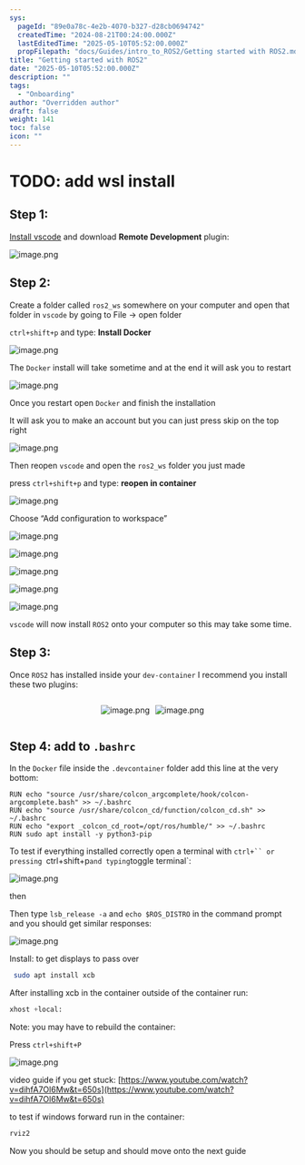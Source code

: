 ```yaml
---
sys:
  pageId: "89e0a78c-4e2b-4070-b327-d28cb0694742"
  createdTime: "2024-08-21T00:24:00.000Z"
  lastEditedTime: "2025-05-10T05:52:00.000Z"
  propFilepath: "docs/Guides/intro_to_ROS2/Getting started with ROS2.md"
title: "Getting started with ROS2"
date: "2025-05-10T05:52:00.000Z"
description: ""
tags:
  - "Onboarding"
author: "Overridden author"
draft: false
weight: 141
toc: false
icon: ""
---
```


# TODO: add wsl install

## Step 1:

[Install vscode](https://code.visualstudio.com/download) and download **Remote Development** plugin:

![image.png](https://prod-files-secure.s3.us-west-2.amazonaws.com/d518164a-d88e-44d1-a4ee-3adb3bd8bce0/efb52993-1881-4a40-b95e-6f020334f022/image.png?X-Amz-Algorithm=AWS4-HMAC-SHA256&X-Amz-Content-Sha256=UNSIGNED-PAYLOAD&X-Amz-Credential=ASIAZI2LB466W554EBXW%2F20250520%2Fus-west-2%2Fs3%2Faws4_request&X-Amz-Date=20250520T050941Z&X-Amz-Expires=3600&X-Amz-Security-Token=IQoJb3JpZ2luX2VjEOX%2F%2F%2F%2F%2F%2F%2F%2F%2F%2FwEaCXVzLXdlc3QtMiJHMEUCIHx7HlKJqob5aXypxKIU5wRF5vYZrn9A7w6XzmyvxOdHAiEAnXKKOAZ28SlIniDcEqhywzFX%2FbwItzfKxGdr263E%2BYkqiAQInv%2F%2F%2F%2F%2F%2F%2F%2F%2F%2FARAAGgw2Mzc0MjMxODM4MDUiDNV8psA0D%2BSl1xE29yrcAwfTQ51bAK%2FcO4GS9oXLI%2FUPf0mFELI3Yt9XwbuBemY71hysN7Qcg19odt0Ej5WZ%2BjUiWrBRDClVgOFbYKzp1XVXCevqvAObsi6zmKKDJ2RFgeNWqct7VBdJ4z3RhB0S5RZwGud0PII7QMEte30rwcNZAQYyLEdy7QGIRcf7MARqSHVJIMD3nPvm14Dv5b0cnbuYKBabwR4Xn36jXChGbNdu5raluG0ZdBpXqZcHuX4EgZSW1iA8v5hOyrRC9cKWlucBFPOlfp%2F1srp45VfIqwlpVkuC7wSCHHSbxAfmdRdGUXdqc6DU6FYmIYNkEEbRq3mkV2oDjk%2BCGKRT1aqYMuB%2BVULPn7uPTS0u4bWfMeNhHyjGYlZRHZk7yRZlIx%2FXBrqpZgYWRj5ZwqEPxn97SntqGr9EWUQCnl5c9DvLAxqBUS9dtQW2WaG1Lfgue%2BrT6j4FnyleONkJG%2FhjA2H888erD5XqjWSLCeVxBlf7iD7IrZoriJg7sTL782j%2BjUZur8jy0zU%2Fj8qJQArHuaMQqZd4Mey9ZG%2Ff5Y6MJyEaaCcmmCo25lA%2BJFFR7gjl6tLuFxVclB6gkfxZu%2BplBkrDQjc90BpcjURsvxdg1KFR%2FR0Ngz1YibBdyGztnuVDMIaVsMEGOqUBLH0sSRxH6GuKvgvd7hWbDKPHZoguj75W6B7hT2nEZsUvmX0Rp3gKVX5uNPLVNk0PcXsIRNMrauuCNDfiyWcLaXCCErQd74lgr%2B2vMTm9i82phQaRHCkj7RN5fhoCD6VQ%2FGFpSSAkJjCZrH%2BQLBQVwZqPbCX9gN8YfOHHiJ%2Bna2iUrVeOCImYhZ1Y%2Bojb0aP%2BjeI%2BeHg5XDvrkf0DXLnkt0Zt%2FpbN&X-Amz-Signature=592f6c67482191e6ad669b5aff8adae47b785c3c220b812deb838b83eaef1628&X-Amz-SignedHeaders=host&x-id=GetObject)

## Step 2:

Create a folder called `ros2_ws` somewhere on your computer and open that folder in `vscode` by going to File → open folder 

`ctrl+shift+p` and type: **Install Docker**

![image.png](https://prod-files-secure.s3.us-west-2.amazonaws.com/d518164a-d88e-44d1-a4ee-3adb3bd8bce0/2269dc0e-1cd5-47ff-bceb-c04ad9b2eab0/image.png?X-Amz-Algorithm=AWS4-HMAC-SHA256&X-Amz-Content-Sha256=UNSIGNED-PAYLOAD&X-Amz-Credential=ASIAZI2LB466W554EBXW%2F20250520%2Fus-west-2%2Fs3%2Faws4_request&X-Amz-Date=20250520T050941Z&X-Amz-Expires=3600&X-Amz-Security-Token=IQoJb3JpZ2luX2VjEOX%2F%2F%2F%2F%2F%2F%2F%2F%2F%2FwEaCXVzLXdlc3QtMiJHMEUCIHx7HlKJqob5aXypxKIU5wRF5vYZrn9A7w6XzmyvxOdHAiEAnXKKOAZ28SlIniDcEqhywzFX%2FbwItzfKxGdr263E%2BYkqiAQInv%2F%2F%2F%2F%2F%2F%2F%2F%2F%2FARAAGgw2Mzc0MjMxODM4MDUiDNV8psA0D%2BSl1xE29yrcAwfTQ51bAK%2FcO4GS9oXLI%2FUPf0mFELI3Yt9XwbuBemY71hysN7Qcg19odt0Ej5WZ%2BjUiWrBRDClVgOFbYKzp1XVXCevqvAObsi6zmKKDJ2RFgeNWqct7VBdJ4z3RhB0S5RZwGud0PII7QMEte30rwcNZAQYyLEdy7QGIRcf7MARqSHVJIMD3nPvm14Dv5b0cnbuYKBabwR4Xn36jXChGbNdu5raluG0ZdBpXqZcHuX4EgZSW1iA8v5hOyrRC9cKWlucBFPOlfp%2F1srp45VfIqwlpVkuC7wSCHHSbxAfmdRdGUXdqc6DU6FYmIYNkEEbRq3mkV2oDjk%2BCGKRT1aqYMuB%2BVULPn7uPTS0u4bWfMeNhHyjGYlZRHZk7yRZlIx%2FXBrqpZgYWRj5ZwqEPxn97SntqGr9EWUQCnl5c9DvLAxqBUS9dtQW2WaG1Lfgue%2BrT6j4FnyleONkJG%2FhjA2H888erD5XqjWSLCeVxBlf7iD7IrZoriJg7sTL782j%2BjUZur8jy0zU%2Fj8qJQArHuaMQqZd4Mey9ZG%2Ff5Y6MJyEaaCcmmCo25lA%2BJFFR7gjl6tLuFxVclB6gkfxZu%2BplBkrDQjc90BpcjURsvxdg1KFR%2FR0Ngz1YibBdyGztnuVDMIaVsMEGOqUBLH0sSRxH6GuKvgvd7hWbDKPHZoguj75W6B7hT2nEZsUvmX0Rp3gKVX5uNPLVNk0PcXsIRNMrauuCNDfiyWcLaXCCErQd74lgr%2B2vMTm9i82phQaRHCkj7RN5fhoCD6VQ%2FGFpSSAkJjCZrH%2BQLBQVwZqPbCX9gN8YfOHHiJ%2Bna2iUrVeOCImYhZ1Y%2Bojb0aP%2BjeI%2BeHg5XDvrkf0DXLnkt0Zt%2FpbN&X-Amz-Signature=febc6d718c4f9bb41b43ef148265a0abbc77d318bed812c1fc70ebf21bcddb27&X-Amz-SignedHeaders=host&x-id=GetObject)

The `Docker` install will take sometime and at the end it will ask you to restart

![image.png](https://prod-files-secure.s3.us-west-2.amazonaws.com/d518164a-d88e-44d1-a4ee-3adb3bd8bce0/ed233f78-be33-4b1f-b89c-9c346c0e961e/image.png?X-Amz-Algorithm=AWS4-HMAC-SHA256&X-Amz-Content-Sha256=UNSIGNED-PAYLOAD&X-Amz-Credential=ASIAZI2LB466W554EBXW%2F20250520%2Fus-west-2%2Fs3%2Faws4_request&X-Amz-Date=20250520T050940Z&X-Amz-Expires=3600&X-Amz-Security-Token=IQoJb3JpZ2luX2VjEOX%2F%2F%2F%2F%2F%2F%2F%2F%2F%2FwEaCXVzLXdlc3QtMiJHMEUCIHx7HlKJqob5aXypxKIU5wRF5vYZrn9A7w6XzmyvxOdHAiEAnXKKOAZ28SlIniDcEqhywzFX%2FbwItzfKxGdr263E%2BYkqiAQInv%2F%2F%2F%2F%2F%2F%2F%2F%2F%2FARAAGgw2Mzc0MjMxODM4MDUiDNV8psA0D%2BSl1xE29yrcAwfTQ51bAK%2FcO4GS9oXLI%2FUPf0mFELI3Yt9XwbuBemY71hysN7Qcg19odt0Ej5WZ%2BjUiWrBRDClVgOFbYKzp1XVXCevqvAObsi6zmKKDJ2RFgeNWqct7VBdJ4z3RhB0S5RZwGud0PII7QMEte30rwcNZAQYyLEdy7QGIRcf7MARqSHVJIMD3nPvm14Dv5b0cnbuYKBabwR4Xn36jXChGbNdu5raluG0ZdBpXqZcHuX4EgZSW1iA8v5hOyrRC9cKWlucBFPOlfp%2F1srp45VfIqwlpVkuC7wSCHHSbxAfmdRdGUXdqc6DU6FYmIYNkEEbRq3mkV2oDjk%2BCGKRT1aqYMuB%2BVULPn7uPTS0u4bWfMeNhHyjGYlZRHZk7yRZlIx%2FXBrqpZgYWRj5ZwqEPxn97SntqGr9EWUQCnl5c9DvLAxqBUS9dtQW2WaG1Lfgue%2BrT6j4FnyleONkJG%2FhjA2H888erD5XqjWSLCeVxBlf7iD7IrZoriJg7sTL782j%2BjUZur8jy0zU%2Fj8qJQArHuaMQqZd4Mey9ZG%2Ff5Y6MJyEaaCcmmCo25lA%2BJFFR7gjl6tLuFxVclB6gkfxZu%2BplBkrDQjc90BpcjURsvxdg1KFR%2FR0Ngz1YibBdyGztnuVDMIaVsMEGOqUBLH0sSRxH6GuKvgvd7hWbDKPHZoguj75W6B7hT2nEZsUvmX0Rp3gKVX5uNPLVNk0PcXsIRNMrauuCNDfiyWcLaXCCErQd74lgr%2B2vMTm9i82phQaRHCkj7RN5fhoCD6VQ%2FGFpSSAkJjCZrH%2BQLBQVwZqPbCX9gN8YfOHHiJ%2Bna2iUrVeOCImYhZ1Y%2Bojb0aP%2BjeI%2BeHg5XDvrkf0DXLnkt0Zt%2FpbN&X-Amz-Signature=ea57c6c8724e120a200bd466510edb8fe91f9f47576495c7bc915353d5db4cb3&X-Amz-SignedHeaders=host&x-id=GetObject)

Once you restart open `Docker` and finish the installation

It will ask you to make an account but you can just press skip on the top right

![image.png](https://prod-files-secure.s3.us-west-2.amazonaws.com/d518164a-d88e-44d1-a4ee-3adb3bd8bce0/21010ad9-1659-4fd9-9f59-9932a09b2a3d/image.png?X-Amz-Algorithm=AWS4-HMAC-SHA256&X-Amz-Content-Sha256=UNSIGNED-PAYLOAD&X-Amz-Credential=ASIAZI2LB466W554EBXW%2F20250520%2Fus-west-2%2Fs3%2Faws4_request&X-Amz-Date=20250520T050941Z&X-Amz-Expires=3600&X-Amz-Security-Token=IQoJb3JpZ2luX2VjEOX%2F%2F%2F%2F%2F%2F%2F%2F%2F%2FwEaCXVzLXdlc3QtMiJHMEUCIHx7HlKJqob5aXypxKIU5wRF5vYZrn9A7w6XzmyvxOdHAiEAnXKKOAZ28SlIniDcEqhywzFX%2FbwItzfKxGdr263E%2BYkqiAQInv%2F%2F%2F%2F%2F%2F%2F%2F%2F%2FARAAGgw2Mzc0MjMxODM4MDUiDNV8psA0D%2BSl1xE29yrcAwfTQ51bAK%2FcO4GS9oXLI%2FUPf0mFELI3Yt9XwbuBemY71hysN7Qcg19odt0Ej5WZ%2BjUiWrBRDClVgOFbYKzp1XVXCevqvAObsi6zmKKDJ2RFgeNWqct7VBdJ4z3RhB0S5RZwGud0PII7QMEte30rwcNZAQYyLEdy7QGIRcf7MARqSHVJIMD3nPvm14Dv5b0cnbuYKBabwR4Xn36jXChGbNdu5raluG0ZdBpXqZcHuX4EgZSW1iA8v5hOyrRC9cKWlucBFPOlfp%2F1srp45VfIqwlpVkuC7wSCHHSbxAfmdRdGUXdqc6DU6FYmIYNkEEbRq3mkV2oDjk%2BCGKRT1aqYMuB%2BVULPn7uPTS0u4bWfMeNhHyjGYlZRHZk7yRZlIx%2FXBrqpZgYWRj5ZwqEPxn97SntqGr9EWUQCnl5c9DvLAxqBUS9dtQW2WaG1Lfgue%2BrT6j4FnyleONkJG%2FhjA2H888erD5XqjWSLCeVxBlf7iD7IrZoriJg7sTL782j%2BjUZur8jy0zU%2Fj8qJQArHuaMQqZd4Mey9ZG%2Ff5Y6MJyEaaCcmmCo25lA%2BJFFR7gjl6tLuFxVclB6gkfxZu%2BplBkrDQjc90BpcjURsvxdg1KFR%2FR0Ngz1YibBdyGztnuVDMIaVsMEGOqUBLH0sSRxH6GuKvgvd7hWbDKPHZoguj75W6B7hT2nEZsUvmX0Rp3gKVX5uNPLVNk0PcXsIRNMrauuCNDfiyWcLaXCCErQd74lgr%2B2vMTm9i82phQaRHCkj7RN5fhoCD6VQ%2FGFpSSAkJjCZrH%2BQLBQVwZqPbCX9gN8YfOHHiJ%2Bna2iUrVeOCImYhZ1Y%2Bojb0aP%2BjeI%2BeHg5XDvrkf0DXLnkt0Zt%2FpbN&X-Amz-Signature=e6bbf39aca2aa56c2e6f472b7fbbbe2afab526548e6f7f7874157b097f00fa69&X-Amz-SignedHeaders=host&x-id=GetObject)

Then reopen `vscode` and open the `ros2_ws` folder you just made

press `ctrl+shift+p` and type: **reopen in container**

![image.png](https://prod-files-secure.s3.us-west-2.amazonaws.com/d518164a-d88e-44d1-a4ee-3adb3bd8bce0/4e93b8c2-41ad-488c-8095-c74205196118/image.png?X-Amz-Algorithm=AWS4-HMAC-SHA256&X-Amz-Content-Sha256=UNSIGNED-PAYLOAD&X-Amz-Credential=ASIAZI2LB466W554EBXW%2F20250520%2Fus-west-2%2Fs3%2Faws4_request&X-Amz-Date=20250520T050940Z&X-Amz-Expires=3600&X-Amz-Security-Token=IQoJb3JpZ2luX2VjEOX%2F%2F%2F%2F%2F%2F%2F%2F%2F%2FwEaCXVzLXdlc3QtMiJHMEUCIHx7HlKJqob5aXypxKIU5wRF5vYZrn9A7w6XzmyvxOdHAiEAnXKKOAZ28SlIniDcEqhywzFX%2FbwItzfKxGdr263E%2BYkqiAQInv%2F%2F%2F%2F%2F%2F%2F%2F%2F%2FARAAGgw2Mzc0MjMxODM4MDUiDNV8psA0D%2BSl1xE29yrcAwfTQ51bAK%2FcO4GS9oXLI%2FUPf0mFELI3Yt9XwbuBemY71hysN7Qcg19odt0Ej5WZ%2BjUiWrBRDClVgOFbYKzp1XVXCevqvAObsi6zmKKDJ2RFgeNWqct7VBdJ4z3RhB0S5RZwGud0PII7QMEte30rwcNZAQYyLEdy7QGIRcf7MARqSHVJIMD3nPvm14Dv5b0cnbuYKBabwR4Xn36jXChGbNdu5raluG0ZdBpXqZcHuX4EgZSW1iA8v5hOyrRC9cKWlucBFPOlfp%2F1srp45VfIqwlpVkuC7wSCHHSbxAfmdRdGUXdqc6DU6FYmIYNkEEbRq3mkV2oDjk%2BCGKRT1aqYMuB%2BVULPn7uPTS0u4bWfMeNhHyjGYlZRHZk7yRZlIx%2FXBrqpZgYWRj5ZwqEPxn97SntqGr9EWUQCnl5c9DvLAxqBUS9dtQW2WaG1Lfgue%2BrT6j4FnyleONkJG%2FhjA2H888erD5XqjWSLCeVxBlf7iD7IrZoriJg7sTL782j%2BjUZur8jy0zU%2Fj8qJQArHuaMQqZd4Mey9ZG%2Ff5Y6MJyEaaCcmmCo25lA%2BJFFR7gjl6tLuFxVclB6gkfxZu%2BplBkrDQjc90BpcjURsvxdg1KFR%2FR0Ngz1YibBdyGztnuVDMIaVsMEGOqUBLH0sSRxH6GuKvgvd7hWbDKPHZoguj75W6B7hT2nEZsUvmX0Rp3gKVX5uNPLVNk0PcXsIRNMrauuCNDfiyWcLaXCCErQd74lgr%2B2vMTm9i82phQaRHCkj7RN5fhoCD6VQ%2FGFpSSAkJjCZrH%2BQLBQVwZqPbCX9gN8YfOHHiJ%2Bna2iUrVeOCImYhZ1Y%2Bojb0aP%2BjeI%2BeHg5XDvrkf0DXLnkt0Zt%2FpbN&X-Amz-Signature=f32387e344063c9ca357073a77b8e21b1596dc63d76d5e47cc456638d5d1af27&X-Amz-SignedHeaders=host&x-id=GetObject)

Choose “Add configuration to workspace”

![image.png](https://prod-files-secure.s3.us-west-2.amazonaws.com/d518164a-d88e-44d1-a4ee-3adb3bd8bce0/9560b282-5060-4989-ba37-97e7b2c22476/image.png?X-Amz-Algorithm=AWS4-HMAC-SHA256&X-Amz-Content-Sha256=UNSIGNED-PAYLOAD&X-Amz-Credential=ASIAZI2LB466W554EBXW%2F20250520%2Fus-west-2%2Fs3%2Faws4_request&X-Amz-Date=20250520T050941Z&X-Amz-Expires=3600&X-Amz-Security-Token=IQoJb3JpZ2luX2VjEOX%2F%2F%2F%2F%2F%2F%2F%2F%2F%2FwEaCXVzLXdlc3QtMiJHMEUCIHx7HlKJqob5aXypxKIU5wRF5vYZrn9A7w6XzmyvxOdHAiEAnXKKOAZ28SlIniDcEqhywzFX%2FbwItzfKxGdr263E%2BYkqiAQInv%2F%2F%2F%2F%2F%2F%2F%2F%2F%2FARAAGgw2Mzc0MjMxODM4MDUiDNV8psA0D%2BSl1xE29yrcAwfTQ51bAK%2FcO4GS9oXLI%2FUPf0mFELI3Yt9XwbuBemY71hysN7Qcg19odt0Ej5WZ%2BjUiWrBRDClVgOFbYKzp1XVXCevqvAObsi6zmKKDJ2RFgeNWqct7VBdJ4z3RhB0S5RZwGud0PII7QMEte30rwcNZAQYyLEdy7QGIRcf7MARqSHVJIMD3nPvm14Dv5b0cnbuYKBabwR4Xn36jXChGbNdu5raluG0ZdBpXqZcHuX4EgZSW1iA8v5hOyrRC9cKWlucBFPOlfp%2F1srp45VfIqwlpVkuC7wSCHHSbxAfmdRdGUXdqc6DU6FYmIYNkEEbRq3mkV2oDjk%2BCGKRT1aqYMuB%2BVULPn7uPTS0u4bWfMeNhHyjGYlZRHZk7yRZlIx%2FXBrqpZgYWRj5ZwqEPxn97SntqGr9EWUQCnl5c9DvLAxqBUS9dtQW2WaG1Lfgue%2BrT6j4FnyleONkJG%2FhjA2H888erD5XqjWSLCeVxBlf7iD7IrZoriJg7sTL782j%2BjUZur8jy0zU%2Fj8qJQArHuaMQqZd4Mey9ZG%2Ff5Y6MJyEaaCcmmCo25lA%2BJFFR7gjl6tLuFxVclB6gkfxZu%2BplBkrDQjc90BpcjURsvxdg1KFR%2FR0Ngz1YibBdyGztnuVDMIaVsMEGOqUBLH0sSRxH6GuKvgvd7hWbDKPHZoguj75W6B7hT2nEZsUvmX0Rp3gKVX5uNPLVNk0PcXsIRNMrauuCNDfiyWcLaXCCErQd74lgr%2B2vMTm9i82phQaRHCkj7RN5fhoCD6VQ%2FGFpSSAkJjCZrH%2BQLBQVwZqPbCX9gN8YfOHHiJ%2Bna2iUrVeOCImYhZ1Y%2Bojb0aP%2BjeI%2BeHg5XDvrkf0DXLnkt0Zt%2FpbN&X-Amz-Signature=785b0721552b80d2a7371bfb4eae0b96672b4e0a6920e73314f376fd699556e9&X-Amz-SignedHeaders=host&x-id=GetObject)

![image.png](https://prod-files-secure.s3.us-west-2.amazonaws.com/d518164a-d88e-44d1-a4ee-3adb3bd8bce0/2ee63f81-886b-48e8-a553-dc6e5eac99e4/image.png?X-Amz-Algorithm=AWS4-HMAC-SHA256&X-Amz-Content-Sha256=UNSIGNED-PAYLOAD&X-Amz-Credential=ASIAZI2LB466W554EBXW%2F20250520%2Fus-west-2%2Fs3%2Faws4_request&X-Amz-Date=20250520T050941Z&X-Amz-Expires=3600&X-Amz-Security-Token=IQoJb3JpZ2luX2VjEOX%2F%2F%2F%2F%2F%2F%2F%2F%2F%2FwEaCXVzLXdlc3QtMiJHMEUCIHx7HlKJqob5aXypxKIU5wRF5vYZrn9A7w6XzmyvxOdHAiEAnXKKOAZ28SlIniDcEqhywzFX%2FbwItzfKxGdr263E%2BYkqiAQInv%2F%2F%2F%2F%2F%2F%2F%2F%2F%2FARAAGgw2Mzc0MjMxODM4MDUiDNV8psA0D%2BSl1xE29yrcAwfTQ51bAK%2FcO4GS9oXLI%2FUPf0mFELI3Yt9XwbuBemY71hysN7Qcg19odt0Ej5WZ%2BjUiWrBRDClVgOFbYKzp1XVXCevqvAObsi6zmKKDJ2RFgeNWqct7VBdJ4z3RhB0S5RZwGud0PII7QMEte30rwcNZAQYyLEdy7QGIRcf7MARqSHVJIMD3nPvm14Dv5b0cnbuYKBabwR4Xn36jXChGbNdu5raluG0ZdBpXqZcHuX4EgZSW1iA8v5hOyrRC9cKWlucBFPOlfp%2F1srp45VfIqwlpVkuC7wSCHHSbxAfmdRdGUXdqc6DU6FYmIYNkEEbRq3mkV2oDjk%2BCGKRT1aqYMuB%2BVULPn7uPTS0u4bWfMeNhHyjGYlZRHZk7yRZlIx%2FXBrqpZgYWRj5ZwqEPxn97SntqGr9EWUQCnl5c9DvLAxqBUS9dtQW2WaG1Lfgue%2BrT6j4FnyleONkJG%2FhjA2H888erD5XqjWSLCeVxBlf7iD7IrZoriJg7sTL782j%2BjUZur8jy0zU%2Fj8qJQArHuaMQqZd4Mey9ZG%2Ff5Y6MJyEaaCcmmCo25lA%2BJFFR7gjl6tLuFxVclB6gkfxZu%2BplBkrDQjc90BpcjURsvxdg1KFR%2FR0Ngz1YibBdyGztnuVDMIaVsMEGOqUBLH0sSRxH6GuKvgvd7hWbDKPHZoguj75W6B7hT2nEZsUvmX0Rp3gKVX5uNPLVNk0PcXsIRNMrauuCNDfiyWcLaXCCErQd74lgr%2B2vMTm9i82phQaRHCkj7RN5fhoCD6VQ%2FGFpSSAkJjCZrH%2BQLBQVwZqPbCX9gN8YfOHHiJ%2Bna2iUrVeOCImYhZ1Y%2Bojb0aP%2BjeI%2BeHg5XDvrkf0DXLnkt0Zt%2FpbN&X-Amz-Signature=b4edafe760af5d78a3fafbd82071e7f8c5f52e9ed048d1f68de466312783c63b&X-Amz-SignedHeaders=host&x-id=GetObject)

![image.png](https://prod-files-secure.s3.us-west-2.amazonaws.com/d518164a-d88e-44d1-a4ee-3adb3bd8bce0/ae1580b2-b048-407e-aed9-b584224a7a04/image.png?X-Amz-Algorithm=AWS4-HMAC-SHA256&X-Amz-Content-Sha256=UNSIGNED-PAYLOAD&X-Amz-Credential=ASIAZI2LB466W554EBXW%2F20250520%2Fus-west-2%2Fs3%2Faws4_request&X-Amz-Date=20250520T050941Z&X-Amz-Expires=3600&X-Amz-Security-Token=IQoJb3JpZ2luX2VjEOX%2F%2F%2F%2F%2F%2F%2F%2F%2F%2FwEaCXVzLXdlc3QtMiJHMEUCIHx7HlKJqob5aXypxKIU5wRF5vYZrn9A7w6XzmyvxOdHAiEAnXKKOAZ28SlIniDcEqhywzFX%2FbwItzfKxGdr263E%2BYkqiAQInv%2F%2F%2F%2F%2F%2F%2F%2F%2F%2FARAAGgw2Mzc0MjMxODM4MDUiDNV8psA0D%2BSl1xE29yrcAwfTQ51bAK%2FcO4GS9oXLI%2FUPf0mFELI3Yt9XwbuBemY71hysN7Qcg19odt0Ej5WZ%2BjUiWrBRDClVgOFbYKzp1XVXCevqvAObsi6zmKKDJ2RFgeNWqct7VBdJ4z3RhB0S5RZwGud0PII7QMEte30rwcNZAQYyLEdy7QGIRcf7MARqSHVJIMD3nPvm14Dv5b0cnbuYKBabwR4Xn36jXChGbNdu5raluG0ZdBpXqZcHuX4EgZSW1iA8v5hOyrRC9cKWlucBFPOlfp%2F1srp45VfIqwlpVkuC7wSCHHSbxAfmdRdGUXdqc6DU6FYmIYNkEEbRq3mkV2oDjk%2BCGKRT1aqYMuB%2BVULPn7uPTS0u4bWfMeNhHyjGYlZRHZk7yRZlIx%2FXBrqpZgYWRj5ZwqEPxn97SntqGr9EWUQCnl5c9DvLAxqBUS9dtQW2WaG1Lfgue%2BrT6j4FnyleONkJG%2FhjA2H888erD5XqjWSLCeVxBlf7iD7IrZoriJg7sTL782j%2BjUZur8jy0zU%2Fj8qJQArHuaMQqZd4Mey9ZG%2Ff5Y6MJyEaaCcmmCo25lA%2BJFFR7gjl6tLuFxVclB6gkfxZu%2BplBkrDQjc90BpcjURsvxdg1KFR%2FR0Ngz1YibBdyGztnuVDMIaVsMEGOqUBLH0sSRxH6GuKvgvd7hWbDKPHZoguj75W6B7hT2nEZsUvmX0Rp3gKVX5uNPLVNk0PcXsIRNMrauuCNDfiyWcLaXCCErQd74lgr%2B2vMTm9i82phQaRHCkj7RN5fhoCD6VQ%2FGFpSSAkJjCZrH%2BQLBQVwZqPbCX9gN8YfOHHiJ%2Bna2iUrVeOCImYhZ1Y%2Bojb0aP%2BjeI%2BeHg5XDvrkf0DXLnkt0Zt%2FpbN&X-Amz-Signature=2a802609a4e6d68fa52039a3e8a3b3309afa5917b605b276b5888ad97384661a&X-Amz-SignedHeaders=host&x-id=GetObject)

![image.png](https://prod-files-secure.s3.us-west-2.amazonaws.com/d518164a-d88e-44d1-a4ee-3adb3bd8bce0/53255b28-f75e-430f-b9e3-c0ac8577e42b/image.png?X-Amz-Algorithm=AWS4-HMAC-SHA256&X-Amz-Content-Sha256=UNSIGNED-PAYLOAD&X-Amz-Credential=ASIAZI2LB466W554EBXW%2F20250520%2Fus-west-2%2Fs3%2Faws4_request&X-Amz-Date=20250520T050941Z&X-Amz-Expires=3600&X-Amz-Security-Token=IQoJb3JpZ2luX2VjEOX%2F%2F%2F%2F%2F%2F%2F%2F%2F%2FwEaCXVzLXdlc3QtMiJHMEUCIHx7HlKJqob5aXypxKIU5wRF5vYZrn9A7w6XzmyvxOdHAiEAnXKKOAZ28SlIniDcEqhywzFX%2FbwItzfKxGdr263E%2BYkqiAQInv%2F%2F%2F%2F%2F%2F%2F%2F%2F%2FARAAGgw2Mzc0MjMxODM4MDUiDNV8psA0D%2BSl1xE29yrcAwfTQ51bAK%2FcO4GS9oXLI%2FUPf0mFELI3Yt9XwbuBemY71hysN7Qcg19odt0Ej5WZ%2BjUiWrBRDClVgOFbYKzp1XVXCevqvAObsi6zmKKDJ2RFgeNWqct7VBdJ4z3RhB0S5RZwGud0PII7QMEte30rwcNZAQYyLEdy7QGIRcf7MARqSHVJIMD3nPvm14Dv5b0cnbuYKBabwR4Xn36jXChGbNdu5raluG0ZdBpXqZcHuX4EgZSW1iA8v5hOyrRC9cKWlucBFPOlfp%2F1srp45VfIqwlpVkuC7wSCHHSbxAfmdRdGUXdqc6DU6FYmIYNkEEbRq3mkV2oDjk%2BCGKRT1aqYMuB%2BVULPn7uPTS0u4bWfMeNhHyjGYlZRHZk7yRZlIx%2FXBrqpZgYWRj5ZwqEPxn97SntqGr9EWUQCnl5c9DvLAxqBUS9dtQW2WaG1Lfgue%2BrT6j4FnyleONkJG%2FhjA2H888erD5XqjWSLCeVxBlf7iD7IrZoriJg7sTL782j%2BjUZur8jy0zU%2Fj8qJQArHuaMQqZd4Mey9ZG%2Ff5Y6MJyEaaCcmmCo25lA%2BJFFR7gjl6tLuFxVclB6gkfxZu%2BplBkrDQjc90BpcjURsvxdg1KFR%2FR0Ngz1YibBdyGztnuVDMIaVsMEGOqUBLH0sSRxH6GuKvgvd7hWbDKPHZoguj75W6B7hT2nEZsUvmX0Rp3gKVX5uNPLVNk0PcXsIRNMrauuCNDfiyWcLaXCCErQd74lgr%2B2vMTm9i82phQaRHCkj7RN5fhoCD6VQ%2FGFpSSAkJjCZrH%2BQLBQVwZqPbCX9gN8YfOHHiJ%2Bna2iUrVeOCImYhZ1Y%2Bojb0aP%2BjeI%2BeHg5XDvrkf0DXLnkt0Zt%2FpbN&X-Amz-Signature=75105114c331708650c5038179e618095a2d300101820211da84415eeacb8ee1&X-Amz-SignedHeaders=host&x-id=GetObject)

![image.png](https://prod-files-secure.s3.us-west-2.amazonaws.com/d518164a-d88e-44d1-a4ee-3adb3bd8bce0/7c562767-5af9-4ffb-97d1-327bcdf4ee00/image.png?X-Amz-Algorithm=AWS4-HMAC-SHA256&X-Amz-Content-Sha256=UNSIGNED-PAYLOAD&X-Amz-Credential=ASIAZI2LB466W554EBXW%2F20250520%2Fus-west-2%2Fs3%2Faws4_request&X-Amz-Date=20250520T050940Z&X-Amz-Expires=3600&X-Amz-Security-Token=IQoJb3JpZ2luX2VjEOX%2F%2F%2F%2F%2F%2F%2F%2F%2F%2FwEaCXVzLXdlc3QtMiJHMEUCIHx7HlKJqob5aXypxKIU5wRF5vYZrn9A7w6XzmyvxOdHAiEAnXKKOAZ28SlIniDcEqhywzFX%2FbwItzfKxGdr263E%2BYkqiAQInv%2F%2F%2F%2F%2F%2F%2F%2F%2F%2FARAAGgw2Mzc0MjMxODM4MDUiDNV8psA0D%2BSl1xE29yrcAwfTQ51bAK%2FcO4GS9oXLI%2FUPf0mFELI3Yt9XwbuBemY71hysN7Qcg19odt0Ej5WZ%2BjUiWrBRDClVgOFbYKzp1XVXCevqvAObsi6zmKKDJ2RFgeNWqct7VBdJ4z3RhB0S5RZwGud0PII7QMEte30rwcNZAQYyLEdy7QGIRcf7MARqSHVJIMD3nPvm14Dv5b0cnbuYKBabwR4Xn36jXChGbNdu5raluG0ZdBpXqZcHuX4EgZSW1iA8v5hOyrRC9cKWlucBFPOlfp%2F1srp45VfIqwlpVkuC7wSCHHSbxAfmdRdGUXdqc6DU6FYmIYNkEEbRq3mkV2oDjk%2BCGKRT1aqYMuB%2BVULPn7uPTS0u4bWfMeNhHyjGYlZRHZk7yRZlIx%2FXBrqpZgYWRj5ZwqEPxn97SntqGr9EWUQCnl5c9DvLAxqBUS9dtQW2WaG1Lfgue%2BrT6j4FnyleONkJG%2FhjA2H888erD5XqjWSLCeVxBlf7iD7IrZoriJg7sTL782j%2BjUZur8jy0zU%2Fj8qJQArHuaMQqZd4Mey9ZG%2Ff5Y6MJyEaaCcmmCo25lA%2BJFFR7gjl6tLuFxVclB6gkfxZu%2BplBkrDQjc90BpcjURsvxdg1KFR%2FR0Ngz1YibBdyGztnuVDMIaVsMEGOqUBLH0sSRxH6GuKvgvd7hWbDKPHZoguj75W6B7hT2nEZsUvmX0Rp3gKVX5uNPLVNk0PcXsIRNMrauuCNDfiyWcLaXCCErQd74lgr%2B2vMTm9i82phQaRHCkj7RN5fhoCD6VQ%2FGFpSSAkJjCZrH%2BQLBQVwZqPbCX9gN8YfOHHiJ%2Bna2iUrVeOCImYhZ1Y%2Bojb0aP%2BjeI%2BeHg5XDvrkf0DXLnkt0Zt%2FpbN&X-Amz-Signature=03398f7ed817a4ce77314a25c43f7dac54e3e1fcff1daeefb97fd8c11e719d30&X-Amz-SignedHeaders=host&x-id=GetObject)

`vscode` will now install `ROS2` onto your computer so this may take some time.

## Step 3:

Once `ROS2` has installed inside your `dev-container` I recommend you install these two plugins:

<div style="display: flex;flex-direction: row; column-gap:10px; max-width: 630px;justify-content: center;">
<div>

![image.png](https://prod-files-secure.s3.us-west-2.amazonaws.com/d518164a-d88e-44d1-a4ee-3adb3bd8bce0/3fc3d550-5a54-4ba1-ba6b-faa01cdb7369/image.png?X-Amz-Algorithm=AWS4-HMAC-SHA256&X-Amz-Content-Sha256=UNSIGNED-PAYLOAD&X-Amz-Credential=ASIAZI2LB4667QBV62LO%2F20250520%2Fus-west-2%2Fs3%2Faws4_request&X-Amz-Date=20250520T050942Z&X-Amz-Expires=3600&X-Amz-Security-Token=IQoJb3JpZ2luX2VjEOX%2F%2F%2F%2F%2F%2F%2F%2F%2F%2FwEaCXVzLXdlc3QtMiJHMEUCIQC50Msh9SmdBHFtB%2BELsLvCKXltPgHYly4EVUTNTzUjOwIgAb6dkALkG3FrbFxnNXfgx7wH0SpLVauJ673VeF2PN9kqiAQInv%2F%2F%2F%2F%2F%2F%2F%2F%2F%2FARAAGgw2Mzc0MjMxODM4MDUiDIH48ekvlpJ4puooJircAzcGuOJAjcr8AG51F9lsepqk72S0oui6gazLavRI1C3CPNVb%2F6kkHsZxnlcgXXW%2Bwe19%2BYNLzBMcksZpCAXhtwgWreR60aTO%2Fnv3iIrLVo2plyPwULG%2FFMaoVBQE8UDguBXA3XG9GS1kv7dmdamYO1k2frR%2FivS22kgPs2iFKuZmV36FrgBy9xeQAVzt1lcG0U4vzneI79CVGbdVB6DCf87IeXaMeRdFYETYEUsC%2BDtEzS7eNHqoiwiwVMiS53vz79rQkTJR8V4fynTkfkDtrPjsFnpQJMNWQ%2FbH2zjvkXrO3sh3wv4nxX0iirDeUHSOgNK9A0miLxvDQ2j32QyGZOM2OiegcUXlRvlEiONcvXk9m6brAawfTf6O1ZkQu6gAHll4eTMnq1UXsF6jftaE%2FfVAd%2Fdn5KC0Ml4uQMJGhlavZ1lH5in4iid2%2FA8w6QbkGhsCpddhN7wjg7TD9fya4PWtPlFzFSHl8VXEiOL0tdu7By4WJmf9MP7wJFubJCHeuwqsGT77ZBFDvCHGji3wi3Lwk4p6ahTe0l6BAjgzm68AIX8nibk87XPXdVS%2BAyNH0bo710%2FS48GqmsCy4LxGt%2B3wQy0WV%2FjeUXSunBwsxO3iQN6mUeSRwC6l8c5qMLqVsMEGOqUBx50j%2B90QVtAgiEVBT%2B%2FzKD7TZhapieufAiF5ZDgvNhUMHPHD%2FDTCTL5YjAQtFn9uv090pOqi44GmErRyfZN9i6etWoAsuT1MYRsOemkyvrp%2Bf%2F3qw5ugESqp7LFXw7yBF7idF%2F0GizQN9nz9NqCVgm8iIeLsvGC%2BYreP7HVr069kdU%2BbcEqxMabUGHhtm8m00IeB52ahJezuPWds4%2Fhid9lynJuY&X-Amz-Signature=4319645262807d0b9965ed8d8c1244c559ac13c74dcc19caeea1e72f2810d253&X-Amz-SignedHeaders=host&x-id=GetObject)

</div>
<div>

![image.png](https://prod-files-secure.s3.us-west-2.amazonaws.com/d518164a-d88e-44d1-a4ee-3adb3bd8bce0/d994cc66-13c2-4093-a5a3-f84cf4601a82/image.png?X-Amz-Algorithm=AWS4-HMAC-SHA256&X-Amz-Content-Sha256=UNSIGNED-PAYLOAD&X-Amz-Credential=ASIAZI2LB466XPPKJBZG%2F20250520%2Fus-west-2%2Fs3%2Faws4_request&X-Amz-Date=20250520T050942Z&X-Amz-Expires=3600&X-Amz-Security-Token=IQoJb3JpZ2luX2VjEOX%2F%2F%2F%2F%2F%2F%2F%2F%2F%2FwEaCXVzLXdlc3QtMiJHMEUCIE%2FYP%2FXd7tM4lBz4enYfXLxDMLZrzC8xTOUYi5T%2FSB%2F4AiEAgMOB4bl1Ouw%2BMBYaKtzn%2FWLDMwo7qPMvwVeN6sq3z8sqiAQInv%2F%2F%2F%2F%2F%2F%2F%2F%2F%2FARAAGgw2Mzc0MjMxODM4MDUiDBEJsgfb3cHevRq19CrcA60p65wJKpTjrlkzoSepRQzIUhLpUo4k%2FOtDxVmO%2BBTAan6Q5v5b6IfWqntI86IWdYh9%2BaM%2BKsd0iUPex%2BTOYW%2FFZfSZ2zktm%2BhlP5QE5bT2HJEO1nx2Pnq9Th0I%2FWHLrM5fCkbzZLoHHccY4WDv4bclhAwKLo9W%2FMvitJ8mNF7PAUeyKwCcjkjM9Npnygks%2FSwow9O%2BjTTh9BIKXyz%2F4nHlQHVNbFP0CM7MokkBd8owB7DyGoVmTbJKUsSfDzScWUYYk0X5OQLe9VWoJNvHoTBOob5rUpb4wHoyr%2BkvNLw%2FygM6eupjkn34IqsrXTJvl0OPoXEMfShLKDA9NzAJVDA1XV7EEChJEUoDw2DaR9mBrFMtXRhbabs%2Bg7UXdClJUi2jt7p1jOUL5nTQi0PJmWSeOFQWe2Pwzxvz8KzF3liF%2BHrgaekl5%2F4T%2B62E5zgXEf1p850xOjoBJglJosrNsNi0SMnJd15%2F7pjTANWY7QN0oNS5iax4SM1iHY5rFHpDG8T0gmQkk2f5GPWkBgGdDS%2FFfXqp3yYWydFIjwt3J8JLvUxvqJiuN4anF3y9WFCETwWa05xfvAvoTREfNDlivrRKTguc0bt5XtF5xuT0WbSXNapXiCXQUQxCFjI4MMaVsMEGOqUBZiv6ZRmuH5rEhExvEEB9Aez%2FhM8STY93b7yyKXDAzMKP0zU5GVBCGV2yy1x3%2FRtO7ak7q3aEyigHmbqB9WERncbLmu3mAmzbSNWD8lGq0OPzc5jbDzWPI%2FPtAXZTqdXE5wPe2rehMoaduIupdzJ61ejpAfotLBb8ORvcXymNP0SILw5oALrEu1JKD58aD0LTCzZqQMq1toJ8uhQmdfsMjJ9z6F4f&X-Amz-Signature=48691410e8aa4dadc932e8a7c9fcf1835e718481cb4bd781cbf5e3b109c6ff7e&X-Amz-SignedHeaders=host&x-id=GetObject)

</div>
</div>

## Step 4: add to `.bashrc`

In the `Docker` file inside the `.devcontainer` folder add this line at the very bottom: 

```docker
RUN echo "source /usr/share/colcon_argcomplete/hook/colcon-argcomplete.bash" >> ~/.bashrc
RUN echo "source /usr/share/colcon_cd/function/colcon_cd.sh" >> ~/.bashrc
RUN echo "export _colcon_cd_root=/opt/ros/humble/" >> ~/.bashrc
RUN sudo apt install -y python3-pip 
```

To test if everything installed correctly open a terminal with `ctrl+`` or pressing `ctrl+shift+p` and typing `toggle terminal`:

![image.png](https://prod-files-secure.s3.us-west-2.amazonaws.com/d518164a-d88e-44d1-a4ee-3adb3bd8bce0/6a4943d8-b04e-4c02-9a58-775f3384d1a5/image.png?X-Amz-Algorithm=AWS4-HMAC-SHA256&X-Amz-Content-Sha256=UNSIGNED-PAYLOAD&X-Amz-Credential=ASIAZI2LB466W554EBXW%2F20250520%2Fus-west-2%2Fs3%2Faws4_request&X-Amz-Date=20250520T050941Z&X-Amz-Expires=3600&X-Amz-Security-Token=IQoJb3JpZ2luX2VjEOX%2F%2F%2F%2F%2F%2F%2F%2F%2F%2FwEaCXVzLXdlc3QtMiJHMEUCIHx7HlKJqob5aXypxKIU5wRF5vYZrn9A7w6XzmyvxOdHAiEAnXKKOAZ28SlIniDcEqhywzFX%2FbwItzfKxGdr263E%2BYkqiAQInv%2F%2F%2F%2F%2F%2F%2F%2F%2F%2FARAAGgw2Mzc0MjMxODM4MDUiDNV8psA0D%2BSl1xE29yrcAwfTQ51bAK%2FcO4GS9oXLI%2FUPf0mFELI3Yt9XwbuBemY71hysN7Qcg19odt0Ej5WZ%2BjUiWrBRDClVgOFbYKzp1XVXCevqvAObsi6zmKKDJ2RFgeNWqct7VBdJ4z3RhB0S5RZwGud0PII7QMEte30rwcNZAQYyLEdy7QGIRcf7MARqSHVJIMD3nPvm14Dv5b0cnbuYKBabwR4Xn36jXChGbNdu5raluG0ZdBpXqZcHuX4EgZSW1iA8v5hOyrRC9cKWlucBFPOlfp%2F1srp45VfIqwlpVkuC7wSCHHSbxAfmdRdGUXdqc6DU6FYmIYNkEEbRq3mkV2oDjk%2BCGKRT1aqYMuB%2BVULPn7uPTS0u4bWfMeNhHyjGYlZRHZk7yRZlIx%2FXBrqpZgYWRj5ZwqEPxn97SntqGr9EWUQCnl5c9DvLAxqBUS9dtQW2WaG1Lfgue%2BrT6j4FnyleONkJG%2FhjA2H888erD5XqjWSLCeVxBlf7iD7IrZoriJg7sTL782j%2BjUZur8jy0zU%2Fj8qJQArHuaMQqZd4Mey9ZG%2Ff5Y6MJyEaaCcmmCo25lA%2BJFFR7gjl6tLuFxVclB6gkfxZu%2BplBkrDQjc90BpcjURsvxdg1KFR%2FR0Ngz1YibBdyGztnuVDMIaVsMEGOqUBLH0sSRxH6GuKvgvd7hWbDKPHZoguj75W6B7hT2nEZsUvmX0Rp3gKVX5uNPLVNk0PcXsIRNMrauuCNDfiyWcLaXCCErQd74lgr%2B2vMTm9i82phQaRHCkj7RN5fhoCD6VQ%2FGFpSSAkJjCZrH%2BQLBQVwZqPbCX9gN8YfOHHiJ%2Bna2iUrVeOCImYhZ1Y%2Bojb0aP%2BjeI%2BeHg5XDvrkf0DXLnkt0Zt%2FpbN&X-Amz-Signature=0eca36b67593a261dd1a377ee3fbf20d2223c4a8982176e24a43a6b0bbe5e139&X-Amz-SignedHeaders=host&x-id=GetObject)

then 

Then type `lsb_release -a` and `echo $ROS_DISTRO` in the command prompt and you should get similar responses:

![image.png](https://prod-files-secure.s3.us-west-2.amazonaws.com/d518164a-d88e-44d1-a4ee-3adb3bd8bce0/3e635dec-a805-4e85-8b9e-d000e5b71a4e/image.png?X-Amz-Algorithm=AWS4-HMAC-SHA256&X-Amz-Content-Sha256=UNSIGNED-PAYLOAD&X-Amz-Credential=ASIAZI2LB466W554EBXW%2F20250520%2Fus-west-2%2Fs3%2Faws4_request&X-Amz-Date=20250520T050941Z&X-Amz-Expires=3600&X-Amz-Security-Token=IQoJb3JpZ2luX2VjEOX%2F%2F%2F%2F%2F%2F%2F%2F%2F%2FwEaCXVzLXdlc3QtMiJHMEUCIHx7HlKJqob5aXypxKIU5wRF5vYZrn9A7w6XzmyvxOdHAiEAnXKKOAZ28SlIniDcEqhywzFX%2FbwItzfKxGdr263E%2BYkqiAQInv%2F%2F%2F%2F%2F%2F%2F%2F%2F%2FARAAGgw2Mzc0MjMxODM4MDUiDNV8psA0D%2BSl1xE29yrcAwfTQ51bAK%2FcO4GS9oXLI%2FUPf0mFELI3Yt9XwbuBemY71hysN7Qcg19odt0Ej5WZ%2BjUiWrBRDClVgOFbYKzp1XVXCevqvAObsi6zmKKDJ2RFgeNWqct7VBdJ4z3RhB0S5RZwGud0PII7QMEte30rwcNZAQYyLEdy7QGIRcf7MARqSHVJIMD3nPvm14Dv5b0cnbuYKBabwR4Xn36jXChGbNdu5raluG0ZdBpXqZcHuX4EgZSW1iA8v5hOyrRC9cKWlucBFPOlfp%2F1srp45VfIqwlpVkuC7wSCHHSbxAfmdRdGUXdqc6DU6FYmIYNkEEbRq3mkV2oDjk%2BCGKRT1aqYMuB%2BVULPn7uPTS0u4bWfMeNhHyjGYlZRHZk7yRZlIx%2FXBrqpZgYWRj5ZwqEPxn97SntqGr9EWUQCnl5c9DvLAxqBUS9dtQW2WaG1Lfgue%2BrT6j4FnyleONkJG%2FhjA2H888erD5XqjWSLCeVxBlf7iD7IrZoriJg7sTL782j%2BjUZur8jy0zU%2Fj8qJQArHuaMQqZd4Mey9ZG%2Ff5Y6MJyEaaCcmmCo25lA%2BJFFR7gjl6tLuFxVclB6gkfxZu%2BplBkrDQjc90BpcjURsvxdg1KFR%2FR0Ngz1YibBdyGztnuVDMIaVsMEGOqUBLH0sSRxH6GuKvgvd7hWbDKPHZoguj75W6B7hT2nEZsUvmX0Rp3gKVX5uNPLVNk0PcXsIRNMrauuCNDfiyWcLaXCCErQd74lgr%2B2vMTm9i82phQaRHCkj7RN5fhoCD6VQ%2FGFpSSAkJjCZrH%2BQLBQVwZqPbCX9gN8YfOHHiJ%2Bna2iUrVeOCImYhZ1Y%2Bojb0aP%2BjeI%2BeHg5XDvrkf0DXLnkt0Zt%2FpbN&X-Amz-Signature=2db8afb7d1d314077fd58b4b2bb0ea6123b8cf7f1deb33b29660a514aed7254e&X-Amz-SignedHeaders=host&x-id=GetObject)

Install:  to get displays to pass over

```bash
 sudo apt install xcb
```

After installing xcb in the container outside of the container run:

```python
xhost +local:
```

Note: you may have to rebuild the container:

Press `ctrl+shift+P`

![image.png](https://prod-files-secure.s3.us-west-2.amazonaws.com/d518164a-d88e-44d1-a4ee-3adb3bd8bce0/6c2be660-2618-4c38-9c26-53554f7a0b7b/image.png?X-Amz-Algorithm=AWS4-HMAC-SHA256&X-Amz-Content-Sha256=UNSIGNED-PAYLOAD&X-Amz-Credential=ASIAZI2LB466W554EBXW%2F20250520%2Fus-west-2%2Fs3%2Faws4_request&X-Amz-Date=20250520T050941Z&X-Amz-Expires=3600&X-Amz-Security-Token=IQoJb3JpZ2luX2VjEOX%2F%2F%2F%2F%2F%2F%2F%2F%2F%2FwEaCXVzLXdlc3QtMiJHMEUCIHx7HlKJqob5aXypxKIU5wRF5vYZrn9A7w6XzmyvxOdHAiEAnXKKOAZ28SlIniDcEqhywzFX%2FbwItzfKxGdr263E%2BYkqiAQInv%2F%2F%2F%2F%2F%2F%2F%2F%2F%2FARAAGgw2Mzc0MjMxODM4MDUiDNV8psA0D%2BSl1xE29yrcAwfTQ51bAK%2FcO4GS9oXLI%2FUPf0mFELI3Yt9XwbuBemY71hysN7Qcg19odt0Ej5WZ%2BjUiWrBRDClVgOFbYKzp1XVXCevqvAObsi6zmKKDJ2RFgeNWqct7VBdJ4z3RhB0S5RZwGud0PII7QMEte30rwcNZAQYyLEdy7QGIRcf7MARqSHVJIMD3nPvm14Dv5b0cnbuYKBabwR4Xn36jXChGbNdu5raluG0ZdBpXqZcHuX4EgZSW1iA8v5hOyrRC9cKWlucBFPOlfp%2F1srp45VfIqwlpVkuC7wSCHHSbxAfmdRdGUXdqc6DU6FYmIYNkEEbRq3mkV2oDjk%2BCGKRT1aqYMuB%2BVULPn7uPTS0u4bWfMeNhHyjGYlZRHZk7yRZlIx%2FXBrqpZgYWRj5ZwqEPxn97SntqGr9EWUQCnl5c9DvLAxqBUS9dtQW2WaG1Lfgue%2BrT6j4FnyleONkJG%2FhjA2H888erD5XqjWSLCeVxBlf7iD7IrZoriJg7sTL782j%2BjUZur8jy0zU%2Fj8qJQArHuaMQqZd4Mey9ZG%2Ff5Y6MJyEaaCcmmCo25lA%2BJFFR7gjl6tLuFxVclB6gkfxZu%2BplBkrDQjc90BpcjURsvxdg1KFR%2FR0Ngz1YibBdyGztnuVDMIaVsMEGOqUBLH0sSRxH6GuKvgvd7hWbDKPHZoguj75W6B7hT2nEZsUvmX0Rp3gKVX5uNPLVNk0PcXsIRNMrauuCNDfiyWcLaXCCErQd74lgr%2B2vMTm9i82phQaRHCkj7RN5fhoCD6VQ%2FGFpSSAkJjCZrH%2BQLBQVwZqPbCX9gN8YfOHHiJ%2Bna2iUrVeOCImYhZ1Y%2Bojb0aP%2BjeI%2BeHg5XDvrkf0DXLnkt0Zt%2FpbN&X-Amz-Signature=62c18bac9aeabbcbf70f9aeaea989f16ba1d6ae46ad98f3e44a8e2ee317796ff&X-Amz-SignedHeaders=host&x-id=GetObject)

video guide if you get stuck: [https://www.youtube.com/watch?v=dihfA7Ol6Mw&t=650s](https://www.youtube.com/watch?v=dihfA7Ol6Mw&t=650s)

to test if windows forward run in the container:

```bash
rviz2
```

Now you should be setup and should move onto the next guide 
